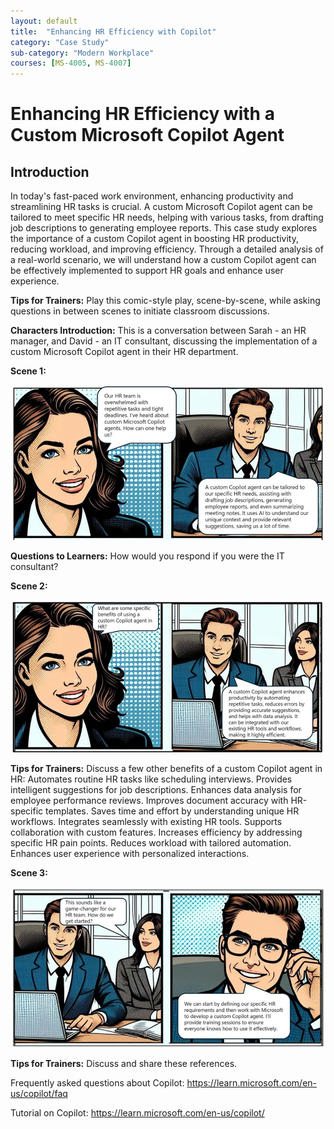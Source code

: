 ```yaml
---
layout: default
title:  "Enhancing HR Efficiency with Copilot"
category: "Case Study"
sub-category: "Modern Workplace"
courses: [MS-4005, MS-4007]
---
```


# Enhancing HR Efficiency with a Custom Microsoft Copilot Agent

## Introduction
In today's fast-paced work environment, enhancing productivity and streamlining HR tasks is crucial. A custom Microsoft Copilot agent can be tailored to meet specific HR needs, helping with various tasks, from drafting job descriptions to generating employee reports. This case study explores the importance of a custom Copilot agent in boosting HR productivity, reducing workload, and improving efficiency. Through a detailed analysis of a real-world scenario, we will understand how a custom Copilot agent can be effectively implemented to support HR goals and enhance user experience.

**Tips for Trainers:** Play this comic-style play, scene-by-scene, while asking questions in between scenes to initiate classroom discussions.
 
**Characters Introduction:** This is a conversation between Sarah - an HR manager, and David - an IT consultant, discussing the implementation of a custom Microsoft Copilot agent in their HR department.

**Scene 1:**

![img](./images/c1.jpg)


**Questions to Learners:** How would you respond if you were the IT consultant?

**Scene 2:**

![img](./images/c2.jpg)


**Tips for Trainers:** Discuss a few other benefits of a custom Copilot agent in HR:
Automates routine HR tasks like scheduling interviews.
Provides intelligent suggestions for job descriptions.
Enhances data analysis for employee performance reviews.
Improves document accuracy with HR-specific templates.
Saves time and effort by understanding unique HR workflows.
Integrates seamlessly with existing HR tools.
Supports collaboration with custom features.
Increases efficiency by addressing specific HR pain points.
Reduces workload with tailored automation.
Enhances user experience with personalized interactions.



**Scene 3:**

![img](./images/c3.jpg)

**Tips for Trainers:** Discuss and share these references.

Frequently asked questions about Copilot:
https://learn.microsoft.com/en-us/copilot/faq

Tutorial on Copilot: 
https://learn.microsoft.com/en-us/copilot/
